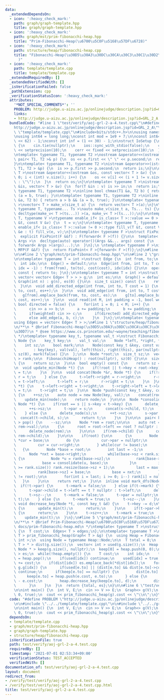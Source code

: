 ```yaml
---
data:
  _extendedDependsOn:
  - icon: ':heavy_check_mark:'
    path: graph/graph-template.hpp
    title: graph/graph-template.hpp
  - icon: ':heavy_check_mark:'
    path: graph/mst/prim-fibonacchi-heap.hpp
    title: "Prim-Fibonacchi-Heap(\u6700\u5C0F\u5168\u57DF\u6728)"
  - icon: ':heavy_check_mark:'
    path: structure/heap/fibonacchi-heap.cpp
    title: "Fibonacchi-Heap(\u30D5\u30A3\u30DC\u30CA\u30C3\u30C1\u30D2\u30FC\u30D7\
      )"
  - icon: ':heavy_check_mark:'
    path: template/template.cpp
    title: template/template.cpp
  _extendedRequiredBy: []
  _extendedVerifiedWith: []
  _isVerificationFailed: false
  _pathExtension: cpp
  _verificationStatusIcon: ':heavy_check_mark:'
  attributes:
    '*NOT_SPECIAL_COMMENTS*': ''
    PROBLEM: http://judge.u-aizu.ac.jp/onlinejudge/description.jsp?id=GRL_2_A
    links:
    - http://judge.u-aizu.ac.jp/onlinejudge/description.jsp?id=GRL_2_A
  bundledCode: "#line 1 \"test/verify/aoj-grl-2-a-4.test.cpp\"\n#define PROBLEM \"\
    http://judge.u-aizu.ac.jp/onlinejudge/description.jsp?id=GRL_2_A\"\n\n#line 1\
    \ \"template/template.cpp\"\n#include<bits/stdc++.h>\n\nusing namespace std;\n\
    \nusing int64 = long long;\nconst int mod = 1e9 + 7;\n\nconst int64 infll = (1LL\
    \ << 62) - 1;\nconst int inf = (1 << 30) - 1;\n\nstruct IoSetup {\n  IoSetup()\
    \ {\n    cin.tie(nullptr);\n    ios::sync_with_stdio(false);\n    cout << fixed\
    \ << setprecision(10);\n    cerr << fixed << setprecision(10);\n  }\n} iosetup;\n\
    \ntemplate< typename T1, typename T2 >\nostream &operator<<(ostream &os, const\
    \ pair< T1, T2 >& p) {\n  os << p.first << \" \" << p.second;\n  return os;\n\
    }\n\ntemplate< typename T1, typename T2 >\nistream &operator>>(istream &is, pair<\
    \ T1, T2 > &p) {\n  is >> p.first >> p.second;\n  return is;\n}\n\ntemplate< typename\
    \ T >\nostream &operator<<(ostream &os, const vector< T > &v) {\n  for(int i =\
    \ 0; i < (int) v.size(); i++) {\n    os << v[i] << (i + 1 != v.size() ? \" \"\
    \ : \"\");\n  }\n  return os;\n}\n\ntemplate< typename T >\nistream &operator>>(istream\
    \ &is, vector< T > &v) {\n  for(T &in : v) is >> in;\n  return is;\n}\n\ntemplate<\
    \ typename T1, typename T2 >\ninline bool chmax(T1 &a, T2 b) { return a < b &&\
    \ (a = b, true); }\n\ntemplate< typename T1, typename T2 >\ninline bool chmin(T1\
    \ &a, T2 b) { return a > b && (a = b, true); }\n\ntemplate< typename T = int64\
    \ >\nvector< T > make_v(size_t a) {\n  return vector< T >(a);\n}\n\ntemplate<\
    \ typename T, typename... Ts >\nauto make_v(size_t a, Ts... ts) {\n  return vector<\
    \ decltype(make_v< T >(ts...)) >(a, make_v< T >(ts...));\n}\n\ntemplate< typename\
    \ T, typename V >\ntypename enable_if< is_class< T >::value == 0 >::type fill_v(T\
    \ &t, const V &v) {\n  t = v;\n}\n\ntemplate< typename T, typename V >\ntypename\
    \ enable_if< is_class< T >::value != 0 >::type fill_v(T &t, const V &v) {\n  for(auto\
    \ &e : t) fill_v(e, v);\n}\n\ntemplate< typename F >\nstruct FixPoint : F {\n\
    \  explicit FixPoint(F &&f) : F(forward< F >(f)) {}\n\n  template< typename...\
    \ Args >\n  decltype(auto) operator()(Args &&... args) const {\n    return F::operator()(*this,\
    \ forward< Args >(args)...);\n  }\n};\n \ntemplate< typename F >\ninline decltype(auto)\
    \ MFP(F &&f) {\n  return FixPoint< F >{forward< F >(f)};\n}\n#line 4 \"test/verify/aoj-grl-2-a-4.test.cpp\"\
    \n\n#line 2 \"graph/mst/prim-fibonacchi-heap.hpp\"\n\n#line 2 \"graph/graph-template.hpp\"\
    \n\ntemplate< typename T = int >\nstruct Edge {\n  int from, to;\n  T cost;\n\
    \  int idx;\n\n  Edge() = default;\n\n  Edge(int from, int to, T cost = 1, int\
    \ idx = -1) : from(from), to(to), cost(cost), idx(idx) {}\n\n  operator int()\
    \ const { return to; }\n};\n\ntemplate< typename T = int >\nstruct Graph {\n \
    \ vector< vector< Edge< T > > > g;\n  int es;\n\n  Graph() = default;\n\n  explicit\
    \ Graph(int n) : g(n), es(0) {}\n\n  size_t size() const {\n    return g.size();\n\
    \  }\n\n  void add_directed_edge(int from, int to, T cost = 1) {\n    g[from].emplace_back(from,\
    \ to, cost, es++);\n  }\n\n  void add_edge(int from, int to, T cost = 1) {\n \
    \   g[from].emplace_back(from, to, cost, es);\n    g[to].emplace_back(to, from,\
    \ cost, es++);\n  }\n\n  void read(int M, int padding = -1, bool weighted = false,\
    \ bool directed = false) {\n    for(int i = 0; i < M; i++) {\n      int a, b;\n\
    \      cin >> a >> b;\n      a += padding;\n      b += padding;\n      T c = T(1);\n\
    \      if(weighted) cin >> c;\n      if(directed) add_directed_edge(a, b, c);\n\
    \      else add_edge(a, b, c);\n    }\n  }\n};\n\ntemplate< typename T = int >\n\
    using Edges = vector< Edge< T > >;\n#line 1 \"structure/heap/fibonacchi-heap.cpp\"\
    \n/**\n * @brief Fibonacchi-Heap(\u30D5\u30A3\u30DC\u30CA\u30C3\u30C1\u30D2\u30FC\
    \u30D7)\n * @see https://www.cs.princeton.edu/~wayne/teaching/fibonacci-heap.pdf\n\
    \ */\ntemplate< typename key_t, typename val_t >\nstruct FibonacchiHeap {\n  struct\
    \ Node {\n    key_t key;\n    val_t val;\n    Node *left, *right, *child, *par;\n\
    \    int sz;\n    bool mark;\n\n    Node(const key_t &key, const val_t &val)\n\
    \        : key(key), val(val), left(this), right(this), par(nullptr), child(nullptr),\
    \ sz(0), mark(false) {}\n  };\n\n  Node *root;\n  size_t sz;\n  vector< Node *\
    \ > rank;\n\n  FibonacchiHeap() : root(nullptr), sz(0) {}\n\n  size_t size() const\
    \ {\n    return sz;\n  }\n\n  bool empty() const {\n    return sz == 0;\n  }\n\
    \n  void update_min(Node *t) {\n    if(!root || t->key < root->key) {\n      root\
    \ = t;\n    }\n  }\n\n  void concat(Node *&r, Node *t) {\n    if(!r) {\n     \
    \ r = t;\n    } else {\n      t->left->right = r->right;\n      r->right->left\
    \ = t->left;\n      t->left = r;\n      r->right = t;\n    }\n  }\n\n  void delete_node(Node\
    \ *t) {\n    t->left->right = t->right;\n    t->right->left = t->left;\n    t->left\
    \ = t;\n    t->right = t;\n  }\n\n  Node *push(const key_t &key, const val_t &val)\
    \ {\n    ++sz;\n    auto node = new Node(key, val);\n    concat(root, node);\n\
    \    update_min(node);\n    return node;\n  }\n\n\n  Node *consolidate(Node *s,\
    \ Node *t) {\n    if(root == s || s->key < t->key) {\n      delete_node(t);\n\
    \      ++s->sz;\n      t->par = s;\n      concat(s->child, t);\n      return s;\n\
    \    } else {\n      delete_node(s);\n      ++t->sz;\n      s->par = t;\n    \
    \  concat(t->child, s);\n      return t;\n    }\n  }\n\n\n  pair< key_t, val_t\
    \ > pop() {\n    --sz;\n\n    Node *rem = root;\n\n\n    auto ret = make_pair(rem->key,\
    \ rem->val);\n\n    {\n      root = root->left == root ? nullptr : root->left;\n\
    \      delete_node(rem);\n    }\n\n\n    if(rem->child) {\n      concat(root,\
    \ rem->child);\n    }\n\n\n    if(root) {\n\n      {\n        Node *base = root,\
    \ *cur = base;\n        do {\n          cur->par = nullptr;\n          update_min(cur);\n\
    \          cur = cur->right;\n        } while(cur != base);\n      }\n\n\n   \
    \   {\n        Node *base = root;\n        int last = -1;\n        do {\n    \
    \      Node *nxt = base->right;\n          while(base->sz < rank.size() && rank[base->sz])\
    \ {\n            Node *u = rank[base->sz];\n            rank[base->sz] = nullptr;\n\
    \            base = consolidate(u, base);\n          }\n          if(base->sz\
    \ >= rank.size()) rank.resize(base->sz + 1);\n          last = max(last, base->sz);\n\
    \          rank[base->sz] = base;\n          base = nxt;\n        } while(base\
    \ != root);\n\n        for(int i = last; i >= 0; i--) rank[i] = nullptr;\n   \
    \   }\n    }\n\n    return ret;\n  }\n\n  inline void mark_dfs(Node *t) {\n  \
    \  if(!t->par) {\n      t->mark = false;\n    } else if(t->mark) {\n      mark_dfs(t->par);\n\
    \      t->par->child = t->left == t ? nullptr : t->left;\n      delete_node(t);\n\
    \      t->sz--;\n      t->mark = false;\n      t->par = nullptr;\n      concat(root,\
    \ t);\n    } else {\n      t->mark = true;\n      t->sz--;\n    }\n  }\n\n\n \
    \ void decrease_key(Node *t, const key_t &d) {\n    t->key -= d;\n\n    if(!t->par)\
    \ {\n      update_min(t);\n      return;\n    }\n\n    if(t->par->key <= t->key)\
    \ {\n      return;\n    }\n\n    t->sz++;\n    t->mark = true;\n    mark_dfs(t);\n\
    \    update_min(t);\n  }\n};\n#line 5 \"graph/mst/prim-fibonacchi-heap.hpp\"\n\
    \n/**\n * @brief Prim-Fibonacchi-Heap(\u6700\u5C0F\u5168\u57DF\u6728)\n * @docs\
    \ docs/prim-fibonacchi-heap.md\n */\ntemplate< typename T >\nstruct MinimumSpanningTree\
    \ {\n  T cost;\n  Edges< T > edges;\n};\n\ntemplate< typename T >\nMinimumSpanningTree<\
    \ T > prim_fibonacchi_heap(Graph< T > &g) {\n  using Heap = FibonacchiHeap< T,\
    \ int >;\n  using Node = typename Heap::Node;\n\n  T total = 0;\n  vector< Edge<\
    \ T > * > dist(g.size());\n  vector< int > used(g.size());\n  Heap heap;\n  vector<\
    \ Node * > keep(g.size(), nullptr);\n  keep[0] = heap.push(0, 0);\n  Edges< T\
    \ > es;\n  while(!heap.empty()) {\n    T cost;\n    int idx;\n    tie(cost, idx)\
    \ = heap.pop();\n    if(used[idx]) continue;\n    used[idx] = true;\n    total\
    \ += cost;\n    if(dist[idx]) es.emplace_back(*dist[idx]);\n    for(auto &e :\
    \ g.g[idx]) {\n      if(used[e.to] || (dist[e.to] && dist[e.to]->cost <= e.cost))\
    \ continue;\n      if(keep[e.to] == nullptr) {\n        dist[e.to] = &e;\n   \
    \     keep[e.to] = heap.push(e.cost, e.to);\n      } else {\n        T d = dist[e.to]->cost\
    \ - e.cost;\n        heap.decrease_key(keep[e.to], d);\n        dist[e.to] = &e;\n\
    \      }\n    }\n  }\n  return {total, es};\n}\n\n#line 6 \"test/verify/aoj-grl-2-a-4.test.cpp\"\
    \n\nint main() {\n  int V, E;\n  cin >> V >> E;\n  Graph<> g(V);\n  g.read(E,\
    \ 0, true);\n  cout << prim_fibonacchi_heap(g).cost << \"\\n\";\n}\n"
  code: "#define PROBLEM \"http://judge.u-aizu.ac.jp/onlinejudge/description.jsp?id=GRL_2_A\"\
    \n\n#include \"../../template/template.cpp\"\n\n#include \"../../graph/mst/prim-fibonacchi-heap.hpp\"\
    \n\nint main() {\n  int V, E;\n  cin >> V >> E;\n  Graph<> g(V);\n  g.read(E,\
    \ 0, true);\n  cout << prim_fibonacchi_heap(g).cost << \"\\n\";\n}\n"
  dependsOn:
  - template/template.cpp
  - graph/mst/prim-fibonacchi-heap.hpp
  - graph/graph-template.hpp
  - structure/heap/fibonacchi-heap.cpp
  isVerificationFile: true
  path: test/verify/aoj-grl-2-a-4.test.cpp
  requiredBy: []
  timestamp: '2021-07-01 02:53:34+09:00'
  verificationStatus: TEST_ACCEPTED
  verifiedWith: []
documentation_of: test/verify/aoj-grl-2-a-4.test.cpp
layout: document
redirect_from:
- /verify/test/verify/aoj-grl-2-a-4.test.cpp
- /verify/test/verify/aoj-grl-2-a-4.test.cpp.html
title: test/verify/aoj-grl-2-a-4.test.cpp
---
```

